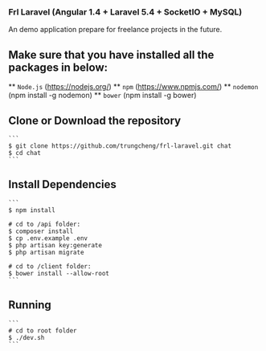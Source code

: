 ### Frl Laravel (Angular 1.4 + Laravel 5.4 + SocketIO + MySQL)

An demo application prepare for freelance projects in the future.

## Make sure that you have installed all the packages in below:

** `Node.js` (https://nodejs.org/)
** `npm` (https://www.npmjs.com/)
** `nodemon` (npm install -g nodemon)
** `bower` (npm install -g bower)

## Clone or Download the repository

	```
	$ git clone https://github.com/trungcheng/frl-laravel.git chat
	$ cd chat
	```
## Install Dependencies

	```
	$ npm install

	# cd to /api folder:
	$ composer install
	$ cp .env.example .env
	$ php artisan key:generate
	$ php artisan migrate
	
	# cd to /client folder:
	$ bower install --allow-root
	```
## Running 

	```
	# cd to root folder
	$ ./dev.sh
	```